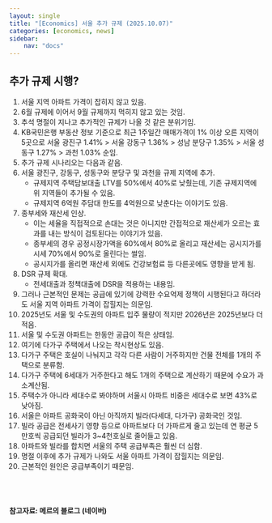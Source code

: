 ```yaml
---
layout: single
title: "[Economics] 서울 추가 규제 (2025.10.07)"
categories: [economics, news]
sidebar:
    nav: "docs"
---
```


## 추가 규제 시행?
1. 서울 지역 아파트 가격이 잡히지 않고 있음.
1. 6월 규제에 이어서 9월 규제까지 먹히지 않고 있는 것임.
1. 추석 명절이 지나고 추가적인 규제가 나올 것 같은 분위기임.
1. KB국민은행 부동산 정보 기준으로 최근 1주일간 매매가격이 1% 이상 오른 지역이 5곳으로 서울 광진구 1.41% > 서울 강동구 1.36% > 성남 분당구 1.35% > 서울 성동구 1.27% > 과천 1.03% 순임.
1. 추가 규제 시나리오는 다음과 같음.
1. 서울 광진구, 강동구, 성동구와 분당구 및 과천을 규제 지역에 추가.
    - 규제지역 주택담보대출 LTV를 50%에서 40%로 낮췄는데, 기존 규제지역에 위 지역들이 추가될 수 있음.
    - 규제지역 6억원 주담대 한도를 4억원으로 낮춘다는 이야기도 있음.
1. 종부세와 재산세 인상.
    - 이는 세율을 직접적으로 손대는 것은 아니지만 간접적으로 재산세가 오르는 효과를 내는 방식이 검토된다는 이야기가 있음.
    - 종부세의 경우 공정시장가액을 60%에서 80%로 올리고 재산세는 공시지가를 시세 70%에서 90%로 올린다는 썰임.
    - 공시지가를 올리면 재산세 외에도 건강보험료 등 다른곳에도 영향을 받게 됨.
1. DSR 규제 확대.
    - 전세대출과 정책대출에 DSR을 적용하는 내용임.
1. 그러나 근본적인 문제는 공급에 있기에 강력한 수요억제 정책이 시행된다고 하더라도 서울 지역 아파트 가격이 잡힐지는 의문임.
1. 2025년도 서울 및 수도권의 아파트 입주 물량이 적지만 2026년은 2025년보다 더 적음.
1. 서울 및 수도권 아파트는 한동안 공급이 적은 상태임.
1. 여기에 다가구 주택에서 나오는 착시현상도 있음.
1. 다가구 주택은 호실이 나눠지고 각각 다른 사람이 거주하지만 건물 전체를 1개의 주택으로 분류함.
1. 다가구 주택에 6세대가 거주한다고 해도 1개의 주택으로 계산하기 때문에 수요가 과소계산됨.
1. 주택수가 아니라 세대수로 봐야하며 서울시 아파트 비중은 세대수로 보면 43%로 낮아짐.
1. 서울은 아파트 공화국이 아닌 아직까지 빌라(다세대, 다가구) 공화국인 것임.
1. 빌라 공급은 전세사기 영향 등으로 아파트보다 더 가파르게 줄고 있는데 연 평균 5만호씩 공급되던 빌라가 3~4천호실로 줄어들고 있음.
1. 아파트와 빌라를 합치면 서울의 주택 공급부족은 훨씬 더 심함.
1. 명절 이후에 추가 규제가 나와도 서울 아파트 가격이 잡힐지는 의문임.
1. 근본적인 원인은 공급부족이기 때문임.



<br/>
<br/>

#### 참고자료: 메르의 블로그 (네이버)
